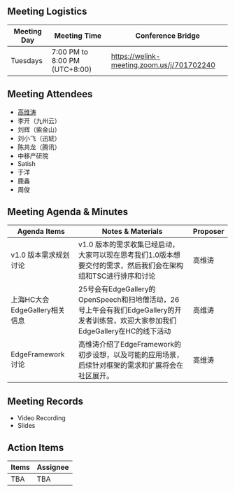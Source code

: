 ## Meeting Logistics

| Meeting Day  |  Meeting Time  | Conference Bridge  |
|---|---|---|
| Tuesdays  | 7:00 PM to 8:00 PM (UTC+8:00)   |  https://welink-meeting.zoom.us/j/701702240  |


## Meeting Attendees
- [高维涛](https://gitee.com/Gao_Victor)
- 李开（九州云）
- 刘辉（紫金山）
- 刘小飞（迅琥）
- 陈共龙（腾讯）
- 中移产研院
- Satish
- 于洋
- 鹿鑫
- 周俊

## Meeting Agenda & Minutes
|  Agenda Items  |  Notes & Materials   |  Proposer |
|---|---|---|
|  v1.0 版本需求规划讨论   |  v1.0 版本的需求收集已经启动，大家可以现在思考我们1.0版本想要交付的需求，然后我们会在架构组和TSC进行排序和讨论  | 高维涛 |
|  上海HC大会EdgeGallery相关信息   |  25号会有EdgeGallery的OpenSpeech和扫地僧活动，26号上午会有我们EdgeGallery的开发者训练营，欢迎大家参加我们EdgeGallery在HC的线下活动  | 高维涛 |
|  EdgeFramework 讨论   |   高维涛介绍了EdgeFramework的初步设想，以及可能的应用场景，后续针对框架的需求和扩展将会在社区展开。  | 高维涛 |


## Meeting Records
- Video Recording
- Slides


## Action Items
|  Items | Assignee   |
|---|---|
| TBA  | TBA |